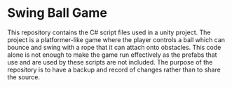 # Swing Ball Game
This repository contains the C# script files used in a unity project. 
The project is a platformer-like game where the player controls a ball which can bounce and swing with a rope that it can attach onto obstacles. 
This code alone is not enough to make the game run effectively as the prefabs that use and are used by these scripts are not included.
The purpose of the repository is to have a backup and record of changes rather than to share the source.
